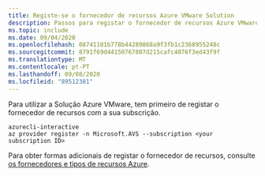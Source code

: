 ```yaml
---
title: Registe-se o fornecedor de recursos Azure VMware Solution
description: Passos para registar o fornecedor de recursos Azure VMware Solution.
ms.topic: include
ms.date: 09/04/2020
ms.openlocfilehash: 08741181b778b44289868a9f3fb1c2368955248c
ms.sourcegitcommit: 8791f69d44150767807d215cafc4076f3ed43f9f
ms.translationtype: MT
ms.contentlocale: pt-PT
ms.lasthandoff: 09/08/2020
ms.locfileid: "89512381"
---
```

Para utilizar a Solução Azure VMware, tem primeiro de registar o fornecedor de recursos com a sua subscrição.

```
azurecli-interactive
az provider register -n Microsoft.AVS --subscription <your subscription ID>
```

Para obter formas adicionais de registar o fornecedor de recursos, consulte [os fornecedores e tipos de recursos Azure](../../azure-resource-manager/management/resource-providers-and-types.md).
